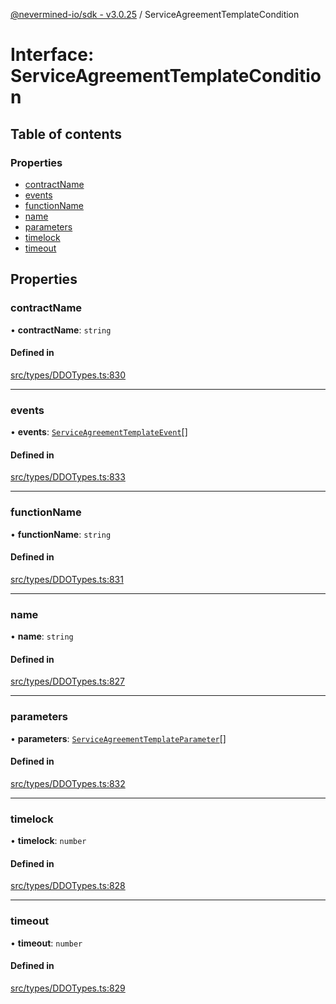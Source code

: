 [@nevermined-io/sdk - v3.0.25](../code-reference.md) / ServiceAgreementTemplateCondition

# Interface: ServiceAgreementTemplateCondition

## Table of contents

### Properties

- [contractName](ServiceAgreementTemplateCondition.md#contractname)
- [events](ServiceAgreementTemplateCondition.md#events)
- [functionName](ServiceAgreementTemplateCondition.md#functionname)
- [name](ServiceAgreementTemplateCondition.md#name)
- [parameters](ServiceAgreementTemplateCondition.md#parameters)
- [timelock](ServiceAgreementTemplateCondition.md#timelock)
- [timeout](ServiceAgreementTemplateCondition.md#timeout)

## Properties

### contractName

• **contractName**: `string`

#### Defined in

[src/types/DDOTypes.ts:830](https://github.com/nevermined-io/sdk-js/blob/94c3826129f75a1cbded6d423b6664e7f6d5daaa/src/types/DDOTypes.ts#L830)

---

### events

• **events**: [`ServiceAgreementTemplateEvent`](ServiceAgreementTemplateEvent.md)[]

#### Defined in

[src/types/DDOTypes.ts:833](https://github.com/nevermined-io/sdk-js/blob/94c3826129f75a1cbded6d423b6664e7f6d5daaa/src/types/DDOTypes.ts#L833)

---

### functionName

• **functionName**: `string`

#### Defined in

[src/types/DDOTypes.ts:831](https://github.com/nevermined-io/sdk-js/blob/94c3826129f75a1cbded6d423b6664e7f6d5daaa/src/types/DDOTypes.ts#L831)

---

### name

• **name**: `string`

#### Defined in

[src/types/DDOTypes.ts:827](https://github.com/nevermined-io/sdk-js/blob/94c3826129f75a1cbded6d423b6664e7f6d5daaa/src/types/DDOTypes.ts#L827)

---

### parameters

• **parameters**: [`ServiceAgreementTemplateParameter`](ServiceAgreementTemplateParameter.md)[]

#### Defined in

[src/types/DDOTypes.ts:832](https://github.com/nevermined-io/sdk-js/blob/94c3826129f75a1cbded6d423b6664e7f6d5daaa/src/types/DDOTypes.ts#L832)

---

### timelock

• **timelock**: `number`

#### Defined in

[src/types/DDOTypes.ts:828](https://github.com/nevermined-io/sdk-js/blob/94c3826129f75a1cbded6d423b6664e7f6d5daaa/src/types/DDOTypes.ts#L828)

---

### timeout

• **timeout**: `number`

#### Defined in

[src/types/DDOTypes.ts:829](https://github.com/nevermined-io/sdk-js/blob/94c3826129f75a1cbded6d423b6664e7f6d5daaa/src/types/DDOTypes.ts#L829)
